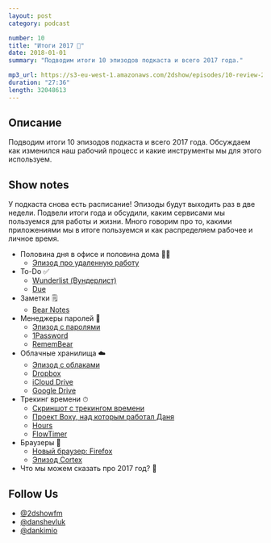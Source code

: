```yaml
---
layout: post
category: podcast

number: 10
title: "Итоги 2017 🎉"
date: 2018-01-01
summary: "Подводим итоги 10 эпизодов подкаста и всего 2017 года."

mp3_url: https://s3-eu-west-1.amazonaws.com/2dshow/episodes/10-review-2017.mp3
duration: "27:36"
length: 32048613
---
```


## Описание

Подводим итоги 10 эпизодов подкаста и всего 2017 года. Обсуждаем как изменился наш рабочий процесс и какие инструменты мы для этого используем.

## Show notes

У подкаста снова есть расписание! Эпизоды будут выходить раз в две недели. Подвели итоги года и обсудили, каким сервисами мы пользуемся для работы и жизни. Много говорим про то, какими приложениями мы в итоге пользуемся и как распределяем рабочее и личное время.

- Половина дня в офисе и половина дома 👨‍💻
  - [Эпизод про удаленную работу](https://twitter.com/2DShowFM/status/944229904735985666)
- To-Do ✅
  - [Wunderlist (Вундерлист)](https://www.wunderlist.com/)
  - [Due](http://www.dueapp.com/)
- Заметки 🗒
  - [Bear Notes](http://www.bear-writer.com/)
- Менеджеры паролей 🔑
  - [Эпизод с паролями](https://twitter.com/2DShowFM/status/904733296541696000)
  - [1Password](https://1password.com/)
  - [RememBear](https://www.remembear.com/)
- Облачные хранилища ☁️
  - [Эпизод с облаками](https://twitter.com/2DShowFM/status/922811935665655808)
  - [Dropbox](https://www.dropbox.com/)
  - [iCloud Drive](https://www.apple.com/lae/icloud/icloud-drive/)
  - [Google Drive](https://drive.google.com/)
- Трекинг времени ⏱
  - [Скриншот с трекингом времени](https://drive.google.com/open?id=1YzSTjTwACAsXxEsFumt-vXXiw8C3_zxR)
  - [Проект Boxy, над которым работал Даня](http://boxy.ru)
  - [Hours](https://www.hourstimetracking.com/)
  - [FlowTimer](https://itunes.apple.com/gb/app/workflow-timer/id733300214?mt=8)
- Браузеры 🔎
  - [Новый браузер: Firefox](https://blog.mozilla.org/blog/2017/11/14/introducing-firefox-quantum/)
  - [Эпизод Cortex](https://www.relay.fm/cortex/61)
- Что мы можем сказать про 2017 год? 🤔

## Follow Us

- [@2dshowfm](https://twitter.com/2dshowfm)
- [@danshevluk](https://twitter.com/danshevluk)
- [@dankimio](https://twitter.com/dankimio)
